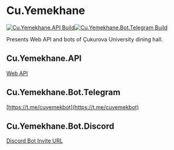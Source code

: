 # Cu.Yemekhane

[![Cu.Yemekhane.API Build](https://github.com/halilkocaoz/cu-yemekhane/actions/workflows/webapi.yml/badge.svg?branch=master)](https://github.com/halilkocaoz/cu-yemekhane/actions/workflows/webapi.yml)[![Cu.Yemekhane.Bot.Telegram Build](https://github.com/halilkocaoz/cu-yemekhane/actions/workflows/bot.telegram.yml/badge.svg?branch=master)](https://github.com/halilkocaoz/cu-yemekhane/actions/workflows/bot.telegram.yml)

Presents Web API and bots of Çukurova University dining hall.

## Cu.Yemekhane.API

[Web API](https://cu-yemekhane.herokuapp.com/index.html)

## Cu.Yemekhane.Bot.Telegram

[https://t.me/cuyemekbot](https://t.me/cuyemekbot)


## Cu.Yemekhane.Bot.Discord

[Discord Bot Invite URL](https://discord.com/api/oauth2/authorize?client_id=1042368831592616000&permissions=8&scope=bot%20applications.commands)
